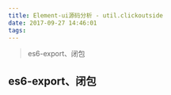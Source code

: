 ```yaml
---
title: Element-ui源码分析 - util.clickoutside
date: 2017-09-27 14:46:01
tags:
---
```

> es6-export、闭包
<!-- more -->
## es6-export、闭包